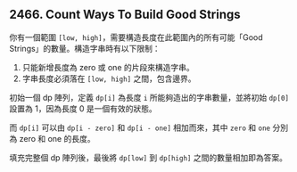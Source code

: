 ## 2466. Count Ways To Build Good Strings

你有一個範圍 `[low, high]`，需要構造長度在此範圍內的所有可能「Good Strings」的數量。構造字串時有以下限制：

1. 只能新增長度為 zero 或 one 的片段來構造字串。
2. 字串長度必須落在 `[low, high]` 之間，包含邊界。

初始一個 dp 陣列，定義 `dp[i]` 為長度 `i` 所能夠造出的字串數量，並將初始 `dp[0]` 設置為 1，因為長度 0 是一個有效的狀態。

而 `dp[i]` 可以由 `dp[i - zero]` 和 `dp[i - one]` 相加而來，其中 `zero` 和 `one` 分別為 zero 和 one 的長度。

填充完整個 dp 陣列後，最後將 `dp[low]` 到 `dp[high]` 之間的數量相加即為答案。

